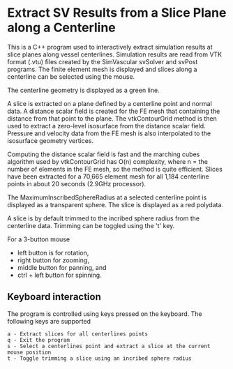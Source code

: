
# Extract SV Results from a Slice Plane along a Centerline

This is a C++ program used to interactively extract simulation results at slice planes along vessel centerlines. 
Simulation results are read from VTK format (.vtu) files created by the SimVascular svSolver and svPost programs. 
The finite element mesh is displayed and slices along a centerline can be selected using the mouse.

The centerline geometry is displayed as a green line. 

A slice is extracted on a plane defined by a centerline point and normal data. A distance scalar field is created 
for the FE mesh that containing the distance from that point to the plane. The vtkContourGrid method is then
used to extract a zero-level isosurface from the distance scalar field. Pressure and velocity data from the FE mesh 
is also interpolated to the isosurface geometry vertices.

Computing the distance scalar field is fast and the marching cubes algorithm used by vtkContourGrid has O(n) complexity, 
where n = the number of elements in the FE mesh, so the method is quite efficient. Slices have been extracted for a 
70,665 element mesh for all 1,184 centerline points in about 20 seconds (2.9GHz processor).

The MaximumInscribedSphereRadius at a selected centerline point is displayed as a transparent sphere. The slice is displayed as a 
red polydata. 

A slice is by default trimmed to the incribed sphere radius from the centerline data. Trimming can be toggled using the
't' key.

For a 3-button mouse
* left button is for rotation, 
* right button for zooming, 
* middle button for panning, and 
* ctrl + left button for spinning. 

## Keyboard interaction
The program is controlled using keys pressed on the keyboard. The following keys are supported

``` 
a - Extract slices for all centerlines points 
q - Exit the program
s - Select a centerlines point and extract a slice at the current mouse position
t - Toggle trimming a slice using an incribed sphere radius
```

